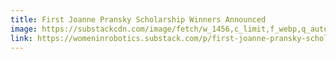 ```yaml
---
title: First Joanne Pransky Scholarship Winners Announced
image: https://substackcdn.com/image/fetch/w_1456,c_limit,f_webp,q_auto:good,fl_progressive:steep/https%3A%2F%2Fsubstack-post-media.s3.amazonaws.com%2Fpublic%2Fimages%2Fee5cbeaa-108e-46ee-a0fe-914850f7bea4_1360x1020.png
link: https://womeninrobotics.substack.com/p/first-joanne-pransky-scholarship?r=3k8pj&utm_campaign=post&utm_medium=web&triedRedirect=true
---
```

